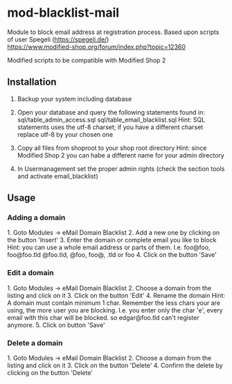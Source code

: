 # mod-blacklist-mail

Module to block email address at registration process.
Based upon scripts of user Spegeli (https://spegeli.de/) <br/>
https://www.modified-shop.org/forum/index.php?topic=12360

Modified scripts to be compatible with Modified Shop 2

<h2>Installation</h2>

1. Backup your system including database

2. Open your database and query the following statements found in:
sql/table_admin_access.sql
sql/table_email_blacklist.sql
Hint: SQL statements uses the utf-8 charset; if you have a different charset replace utf-8 by your chosen one

3. Copy all files from shoproot to your shop root directory
Hint: since Modified Shop 2 you can habe a different name for your admin directory

4. In Usermanagement set the proper admin rights (check the section tools and activate email_blacklist)

<h2>Usage</h2>

<h3>Adding a domain</h3>
1. Goto Modules -> eMail Domain Blacklist
2. Add a new one by clicking on the button 'Insert'
3. Enter the domain or complete email you like to block
Hint: you can use a whole email address or parts of them. 
I.e. foo@foo, foo@foo.tld @foo.tld, @foo, foo@, .tld or foo
4. Click on the button 'Save'

<h3>Edit a domain</h3>
1. Goto Modules -> eMail Domain Blacklist
2. Choose a domain from the listing and click on it
3. Click on the button 'Edit'
4. Rename the domain
Hint: A domain must contain minimum 1 char. Remember the less chars your are using, the more user you are blocking.
I.e. you enter only the char 'e', every email with this char will be blocked. so edgar@foo.tld can't register anymore.
5. Click on button 'Save'

<h3>Delete a domain</h3>
1. Goto Modules -> eMail Domain Blacklist
2. Choose a domain from the listing and click on it
3. Click on the button 'Delete'
4. Confirm the delete by clicking on the button 'Delete'

